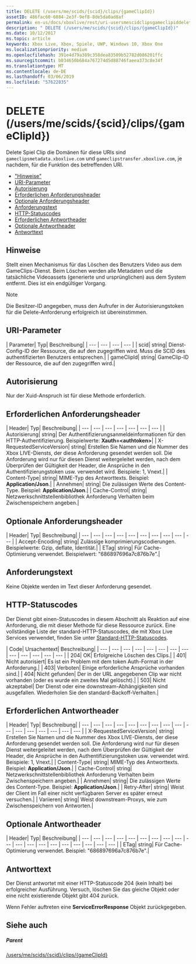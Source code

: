 ```yaml
---
title: DELETE (/users/me/scids/{scid}/clips/{gameClipId})
assetID: 486fac60-6884-2e3f-9ef8-8de5da0ad8af
permalink: en-us/docs/xboxlive/rest/uri-usersmescidclipsgameclipiddelete.html
description: " DELETE (/users/me/scids/{scid}/clips/{gameClipId})"
ms.date: 10/12/2017
ms.topic: article
keywords: Xbox Live, Xbox, Spiele, UWP, Windows 10, Xbox One
ms.localizationpriority: medium
ms.openlocfilehash: 391e4d79a389c358dea83509b52782d086201ffc
ms.sourcegitcommit: b034650b684a767274d5d88746faeea373c8e34f
ms.translationtype: MT
ms.contentlocale: de-DE
ms.lasthandoff: 03/06/2019
ms.locfileid: "57622835"
---
```

# <a name="delete-usersmescidsscidclipsgameclipid"></a>DELETE (/users/me/scids/{scid}/clips/{gameClipId})
Delete Spiel Clip die Domänen für diese URIs sind `gameclipsmetadata.xboxlive.com` und `gameclipstransfer.xboxlive.com`, je nachdem, für die Funktion des betreffenden URI.
 
  * ["Hinweise"](#ID4EX)
  * [URI-Parameter](#ID4ECB)
  * [Autorisierung](#ID4ENB)
  * [Erforderlichen Anforderungsheader](#ID4EYB)
  * [Optionale Anforderungsheader](#ID4EEE)
  * [Anforderungstext](#ID4ENF)
  * [HTTP-Statuscodes](#ID4EYF)
  * [Erforderlichen Antwortheader](#ID4EIAAC)
  * [Optionale Antwortheader](#ID4E2CAC)
  * [Antworttext](#ID4E2DAC)
 
<a id="ID4EX"></a>

 
## <a name="remarks"></a>Hinweise
 
Stellt einen Mechanismus für das Löschen des Benutzers Video aus dem GameClips-Dienst. Beim Löschen werden alle Metadaten und die tatsächliche Videoassets (generierte und ursprünglichen) aus dem System entfernt. Dies ist ein endgültiger Vorgang. 

> [!NOTE] 
> Die Besitzer-ID angegeben, muss den Aufrufer in der Autorisierungstoken für die Delete-Anforderung erfolgreich ist übereinstimmen. 


  
<a id="ID4ECB"></a>

 
## <a name="uri-parameters"></a>URI-Parameter
 
| Parameter| Typ| Beschreibung| 
| --- | --- | --- | --- | 
| scid| string| Dienst-Config-ID der Ressource, die auf den zugegriffen wird. Muss die SCID des authentifizierten Benutzers entsprechen.| 
| gameClipId| string| GameClip-ID der Ressource, die auf den zugegriffen wird.| 
  
<a id="ID4ENB"></a>

 
## <a name="authorization"></a>Autorisierung
 
Nur der Xuid-Anspruch ist für diese Methode erforderlich.
  
<a id="ID4EYB"></a>

 
## <a name="required-request-headers"></a>Erforderlichen Anforderungsheader
 
| Header| Typ| Beschreibung| 
| --- | --- | --- | --- | --- | --- | --- | 
| Autorisierung| string| Der Authentifizierungsanmeldeinformationen für den HTTP-Authentifizierung. Beispielwerte: <b>Xauth=&lt;authtoken></b>| 
| X-RequestedServiceVersion| string| Erstellen Sie Namen und die Nummer des Xbox LIVE-Diensts, der diese Anforderung gesendet werden soll. Die Anforderung wird nur für diesen Dienst weitergeleitet werden, nach dem Überprüfen der Gültigkeit der Header, die Ansprüche in den Authentifizierungstoken usw. verwendet wird. Beispiele: 1, Vnext.| 
| Content-Type| string| MIME-Typ des Antworttexts. Beispiel: <b>Application/Json</b>.| 
| Annehmen| string| Die zulässigen Werte des Content-Type. Beispiel: <b>Application/Json</b>.| 
| Cache-Control| string| Netzwerkschnittstellenbibliothek Anforderung Verhalten beim Zwischenspeichern angeben.| 
  
<a id="ID4EEE"></a>

 
## <a name="optional-request-headers"></a>Optionale Anforderungsheader
 
| Header| Typ| Beschreibung| 
| --- | --- | --- | --- | --- | --- | --- | --- | --- | --- | 
| Accept-Encoding| string| Zulässige komprimierungscodierungen. Beispielwerte: Gzip, deflate, Identität.| 
| ETag| string| Für Cache-Optimierung verwendet. Beispielwert: "686897696a7c876b7e".| 
  
<a id="ID4ENF"></a>

 
## <a name="request-body"></a>Anforderungstext
 
Keine Objekte werden im Text dieser Anforderung gesendet.
  
<a id="ID4EYF"></a>

 
## <a name="http-status-codes"></a>HTTP-Statuscodes
 
Der Dienst gibt einen-Statuscodes in diesem Abschnitt als Reaktion auf eine Anforderung, die mit dieser Methode für diese Ressource zurück. Eine vollständige Liste der standard-HTTP-Statuscodes, die mit Xbox Live Services verwendet, finden Sie unter [Standard-HTTP-Statuscodes](../../additional/httpstatuscodes.md).
 
| Code| Ursachentext| Beschreibung| 
| --- | --- | --- | --- | --- | --- | --- | --- | --- | --- | --- | --- | --- | 
| 204| OK| Erfolgreiche Löschen des Clips.| 
| 401| Nicht autorisiert| Es ist ein Problem mit dem token Auth-Format in der Anforderung.| 
| 403| Verboten| Einige erforderliche Ansprüche vorhanden sind.| 
| 404| Nicht gefunden| Der in der URL angegebenen Clip war nicht vorhanden (oder es wurde ein zweites Mal gelöscht).| 
| 503| Nicht akzeptabel| Der Dienst oder eine downstream-Abhängigkeiten sind ausgefallen. Wiederholen Sie den standard-Backoff-Verhalten.| 
  
<a id="ID4EIAAC"></a>

 
## <a name="required-response-headers"></a>Erforderlichen Antwortheader
 
| Header| Typ| Beschreibung| 
| --- | --- | --- | --- | --- | --- | --- | --- | --- | --- | --- | --- | --- | --- | --- | --- | 
| X-RequestedServiceVersion| string| Erstellen Sie Namen und die Nummer des Xbox LIVE-Diensts, der diese Anforderung gesendet werden soll. Die Anforderung wird nur für diesen Dienst weitergeleitet werden, nach dem Überprüfen der Gültigkeit der Header, die Ansprüche in den Authentifizierungstoken usw. verwendet wird. Beispiele: 1, Vnext.| 
| Content-Type| string| MIME-Typ des Antworttexts. Beispiel: <b>Application/Json</b>.| 
| Cache-Control| string| Netzwerkschnittstellenbibliothek Anforderung Verhalten beim Zwischenspeichern angeben.| 
| Annehmen| string| Die zulässigen Werte des Content-Type. Beispiel: <b>Application/Json</b>.| 
| Retry-After| string| Weist der Client im Fall einer nicht verfügbaren Server es später erneut versuchen.| 
| Variieren| string| Weist downstream-Proxys, wie zum Zwischenspeichern von Antworten.| 
  
<a id="ID4E2CAC"></a>

 
## <a name="optional-response-headers"></a>Optionale Antwortheader
 
| Header| Typ| Beschreibung| 
| --- | --- | --- | --- | --- | --- | --- | --- | --- | --- | --- | --- | --- | --- | --- | --- | --- | --- | --- | 
| ETag| string| Für Cache-Optimierung verwendet. Beispiel: "686897696a7c876b7e".| 
  
<a id="ID4E2DAC"></a>

 
## <a name="response-body"></a>Antworttext
 
Der Dienst antwortet mit einer HTTP-Statuscode 204 (kein Inhalt) bei erfolgreicher Ausführung. Versuch, löschen Sie das gleiche Objekt oder eine nicht existierende Objekt gibt 404 zurück.
 
Wenn Fehler auftreten eine **ServiceErrorResponse** Objekt zurückgegeben.
  
<a id="ID4EJEAC"></a>

 
## <a name="see-also"></a>Siehe auch
 
<a id="ID4ELEAC"></a>

 
##### <a name="parent"></a>Parent 

[/users/me/scids/{scid}/clips/{gameClipId}](uri-usersmescidclipsgameclipid.md)

   